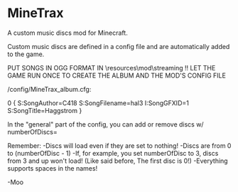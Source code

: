 MineTrax
========

A custom music discs mod for Minecraft.

Custom music discs are defined in a config file and are automatically added to the game.

PUT SONGS IN OGG FORMAT IN \resources\mod\streaming !!
LET THE GAME RUN ONCE TO CREATE THE ALBUM AND THE MOD'S CONFIG FILE

/config/MineTrax_album.cfg:

0 {
    S:SongAuthor=C418
    S:SongFilename=hal3
    I:SongGFXID=1
    S:SongTitle=Haggstrom
}

In the "general" part of the config, you can add or remove discs w/ numberOfDiscs=

Remember:
-Discs will load even if they are set to nothing!
-Discs are from 0 to (numberOfDisc - 1)
-If, for example, you set numberOfDisc to 3, discs from 3 and up won't load! (Like said before, The first disc is 0!)
-Everything supports spaces in the names!

-Moo
